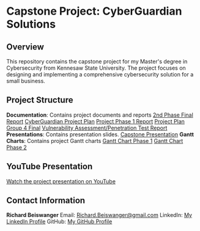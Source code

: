 # Capstone Project: CyberGuardian Solutions

## Overview
This repository contains the capstone project for my Master's degree in Cybersecurity from Kennesaw State University. The project focuses on designing and implementing a comprehensive cybersecurity solution for a small business.

## Project Structure
  **Documentation**: Contains project documents and reports
    [2nd Phase Final Report](Documentation/2nd_Phase_final_version.pdf)
    [CyberGuardian Project Plan](Documentation/Project_Plan_Group_4.docx)
    [Project Phase 1 Report](Documentation/CyberGuardian_Solutions_-_Phase_1_Project_Report.docx)
    [Project Plan Group 4 Final](Documentation/Project_Plan_Group_4_Final.docx)
    [Vulnerability Assessment/Penetration Test Report](Documentation/VA-PT_Report.docx)
  **Presentations**: Contains presentation slides.
    [Capstone Presentation](Presentations/CYBR_7910_Capstone_Presentation.pptx)
  **Gantt Charts**: Contains project Gantt charts
    [Gantt Chart Phase 1](GantCharts/GanttChartPhase1.xlsx)
    [Gantt Chart Phase 2](GantCharts/GanttChartPhase2.xlsx)

## YouTube Presentation
[Watch the project presentation on YouTube](https://www.youtube.com/watch?v=upkIcabdPdo)

## Contact Information
  **Richard Beiswanger**
  Email: Richard.Beiswanger@gmail.com
  LinkedIn: [My LinkedIn Profile](https://www.linkedin.com/in/RichardBeiswanger/)
  GitHub: [My GitHub Profile](http://github.com/RickCyberHub)
